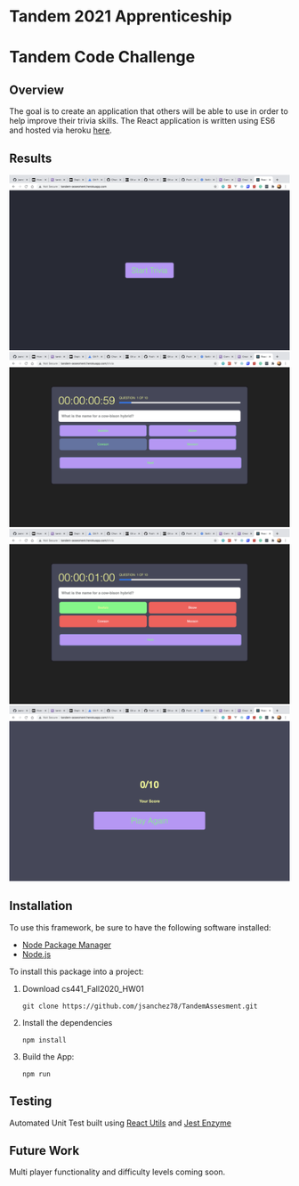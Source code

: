 # Tandem 2021 Apprenticeship

# Tandem Code Challenge

## Overview
The goal is to create an application that others will be able to use in order to help improve their trivia skills.
The React application is written using ES6 and hosted via heroku [here](http://tandem-assesment.herokuapp.com/).

## Results
![](src/Screenshots/Start.png)
![](src/Screenshots/Trivia.png)
![](src/Screenshots/AnswerSubmission.png)
![](src/Screenshots/Finished.png)

## Installation

To use this framework, be sure to have the following software installed:  

* [Node Package Manager](https://www.npmjs.com/get-npm)
* [Node.js](https://nodejs.org/en/)

To install this package into a project:  

1.  Download cs441_Fall2020_HW01

    ```  
    git clone https://github.com/jsanchez78/TandemAssesment.git
    ```
2. Install the dependencies 

    ```
    npm install
    ```
3. Build the App:

    ```
    npm run 
    ```  

## Testing 
Automated Unit Test built using [React Utils](https://reactjs.org/docs/test-utils.html) and [Jest Enzyme](https://enzymejs.github.io/enzyme/docs/installation/)

## Future Work

Multi player functionality and difficulty levels coming soon.





